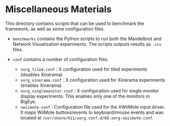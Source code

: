 # Miscellaneous Materials

This directory contains scripts that can be used to benchmark the framework, as well as some configuration files.
 

 - `benchmarks` contains the Python scripts to run both the Mandelbrot and Network Visualization experiments. The scripts outputs results as `.csv` files.

- `conf` contains a number of configuration files.
    - `xorg_tiled.conf` : X configuration used for tiled experiments (disables Xinerama)
    - `xorg_xinerama.conf` : X configuration used for Xinerama experiments (enables Xinerama)
    - `xorg_singlemonitor.conf` : X configuration used for single monitor display experiments. This enables only one of the monitors in BigEye.
    - `xwiimote.conf` : Configuration file used for the XWiiMote input driver.
     It maps WiiMote buttons/events to keyboard/mouse events and was located
     at `/usr/share/X11/xorg.conf.d/60-xorg-xwiimote.conf`.
